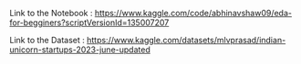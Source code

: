 Link to the Notebook : https://www.kaggle.com/code/abhinavshaw09/eda-for-begginers?scriptVersionId=135007207

Link to the Dataset  : https://www.kaggle.com/datasets/mlvprasad/indian-unicorn-startups-2023-june-updated 
